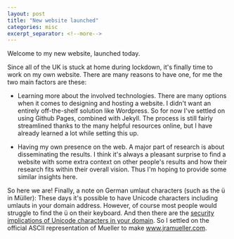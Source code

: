 ```yaml
---
layout: post
title: "New website launched"
categories: misc
excerpt_separator: <!--more-->
---
```

Welcome to my new website, launched today.

Since all of the UK is stuck at home during lockdown, it's finally time to work on my own website.
There are many reasons to have one, for me the two main factors are these:
<!--more-->
* Learning more about the involved technologies. There are many options when it comes to designing and hosting a website. I didn't want an entirely off-the-shelf solution like Wordpress. So for now I've settled on using Github Pages, combined with Jekyll. The process is still fairly streamlined thanks to the many helpful resources online, but I have already learned a lot while setting this up.

* Having my own presence on the web. A major part of research is about disseminating the results. I think it's always a pleasant surprise to find a website with some extra context on other people's results and how their research fits within their overall vision. Thus I'm hoping to provide some similar insights here.


So here we are!
Finally, a note on German umlaut characters (such as the ü in Müller): These days it's possible to have Unicode characters including umlauts in your domain address. However, of course most people would struggle to find the ü on their keyboard. And then there are the [security implications of Unicode characters in your domain](https://arstechnica.com/information-technology/2017/04/chrome-firefox-and-opera-users-beware-this-isnt-the-apple-com-you-want/). So I settled on the official ASCII representation of Mueller to make www.jramueller.com.
